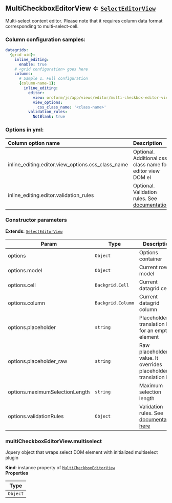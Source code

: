 <a name="module_MultiCheckboxEditorView"></a>
## MultiCheckboxEditorView ⇐ <code>[SelectEditorView](./select-editor-view.md)</code>
Multi-select content editor. Please note that it requires column data format
corresponding to multi-select-cell.

### Column configuration samples:
``` yml
datagrids:
  {grid-uid}:
    inline_editing:
      enable: true
    # <grid configuration> goes here
    columns:
      # Sample 1. Full configuration
      {column-name-1}:
        inline_editing:
          editor:
            view: oroform/js/app/views/editor/multi-checkbox-editor-view
            view_options:
              css_class_name: '<class-name>'
          validation_rules:
            NotBlank: true
```

### Options in yml:

Column option name                                  | Description
:---------------------------------------------------|:-----------
inline_editing.editor.view_options.css_class_name   | Optional. Additional css class name for editor view DOM el
inline_editing.editor.validation_rules | Optional. Validation rules. See [documentation](https://goo.gl/j9dj4Y)

### Constructor parameters

**Extends:** <code>[SelectEditorView](./select-editor-view.md)</code>  

| Param | Type | Description |
| --- | --- | --- |
| options | <code>Object</code> | Options container |
| options.model | <code>Object</code> | Current row model |
| options.cell | <code>Backgrid.Cell</code> | Current datagrid cell |
| options.column | <code>Backgrid.Column</code> | Current datagrid column |
| options.placeholder | <code>string</code> | Placeholder translation key for an empty element |
| options.placeholder_raw | <code>string</code> | Raw placeholder value. It overrides placeholder translation key |
| options.maximumSelectionLength | <code>string</code> | Maximum selection length |
| options.validationRules | <code>Object</code> | Validation rules. See [documentation here](https://goo.gl/j9dj4Y) |

<a name="module_MultiCheckboxEditorView#multiselect"></a>
### multiCheckboxEditorView.multiselect
Jquery object that wraps select DOM element with initialized multiselect plugin

**Kind**: instance property of <code>[MultiCheckboxEditorView](#module_MultiCheckboxEditorView)</code>  
**Properties**

| Type |
| --- |
| <code>Object</code> | 

